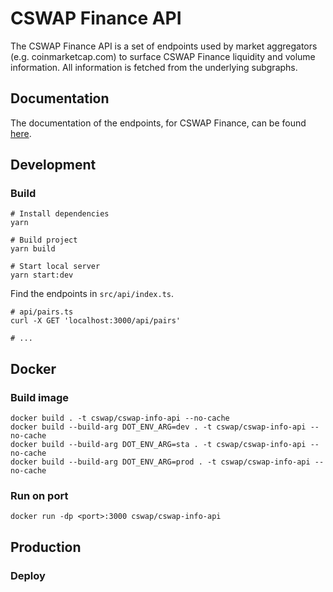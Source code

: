 # CSWAP Finance API

The CSWAP Finance API is a set of endpoints used by market aggregators (e.g. coinmarketcap.com) to surface CSWAP Finance liquidity
and volume information. All information is fetched from the underlying subgraphs.

## Documentation

The documentation of the endpoints, for CSWAP Finance, can be found [here](documentation.md).

## Development

### Build

```shell
# Install dependencies
yarn

# Build project
yarn build

# Start local server
yarn start:dev
```

Find the endpoints in `src/api/index.ts`.

```shell
# api/pairs.ts
curl -X GET 'localhost:3000/api/pairs'

# ...
```

## Docker

### Build image
```shell
docker build . -t cswap/cswap-info-api --no-cache
docker build --build-arg DOT_ENV_ARG=dev . -t cswap/cswap-info-api --no-cache
docker build --build-arg DOT_ENV_ARG=sta . -t cswap/cswap-info-api --no-cache
docker build --build-arg DOT_ENV_ARG=prod . -t cswap/cswap-info-api --no-cache
```

### Run on port
```shell
docker run -dp <port>:3000 cswap/cswap-info-api
```

## Production

### Deploy

